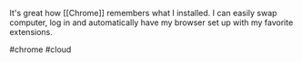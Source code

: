 It's great how [[Chrome]] remembers what I installed.
I can easily swap computer, log in and automatically have my browser set up with my favorite extensions.

#chrome #cloud